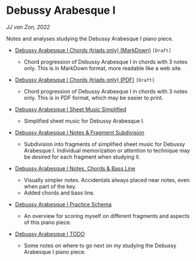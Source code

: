 Debussy Arabesque Ⅰ
===================

*JJ van Zon, 2022*

Notes and analyses studying the Debussy Arabesque Ⅰ piano piece.

- [Debussy Arabesque Ⅰ Chords (triads only) (MarkDown)](debussy-arabesque-1-chords-triads-only.md) `[Draft]`

    - Chord progression of Debussy Arabesque Ⅰ in chords with 3 notes only. This is in MarkDown format, more readable like a web site.

- [Debussy Arabesque Ⅰ Chords (triads only) (PDF)](debussy-arabesque-1-chords-triads-only.pdf) `[Draft]`

    - Chord progression of Debussy Arabesque Ⅰ in chords with 3 notes only. This is in PDF format, which may be easier to print.

- [Debussy Arabesque Ⅰ Sheet Music Simplified](sheet-music-simplified)

    - Simplified sheet music for Debussy Arabesque Ⅰ.

- [Debussy Arabesque Ⅰ Notes & Fragment Subdivision](notes-fragment-subdivision)

    - Subdivision into fragments of simplified sheet music for Debussy Arabesque Ⅰ. Individual memorization or attention to technique may be desired for each fragment when studying it.

- [Debussy Arabesque Ⅰ Notes, Chords & Bass Line](notes-chords-bass-line)

    - Visually simpler notes. Accidentals always placed near notes, even when part of the key.  
    - Added chords and bass line.

- [Debussy Arabesque Ⅰ Practice Schema](debussy-arabesque-1-practice-schema.md)

    - An overview for scoring myself on different fragments and aspects of this piano piece.

- [Debussy Arabesque Ⅰ TODO](debussy-arabesque-1-todo.md)

    - Some notes on where to go next on my studying the Debussy Arabesque Ⅰ piano piece.